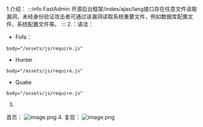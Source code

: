 1.介绍：
:::info
   FastAdmin 开源后台框架/index/ajax/lang接口存在任意文件读取漏洞，未经身份验证攻击者可通过该漏洞读取系统重要文件，例如数据库配置文件、系统配置文件等。
:::
2.：语法：

- Fofa：



```
body="/assets/js/require.js"
```

- Hunter
```
body="/assets/js/require.js"
```

- Quake



```
body="/assets/js/require.js"
```
3.
首页：
![image.png](https://cdn.nlark.com/yuque/0/2024/png/40540518/1719494427876-5d71b013-c9a8-49d8-980f-ee4f85cdd72c.png#averageHue=%2392a6e2&clientId=ub063a226-d6f6-4&from=paste&height=664&id=ud73473a4&originHeight=830&originWidth=1454&originalType=binary&ratio=1.25&rotation=0&showTitle=false&size=48984&status=done&style=none&taskId=ue88078a2-b675-4746-a6d7-e2ace3b0a87&title=&width=1163.2)
4.
复现：
![image.png](https://cdn.nlark.com/yuque/0/2024/png/40540518/1719494371829-0c7b15b4-56ac-47b9-b772-552dcea71fce.png#averageHue=%23fbfbfa&clientId=ub063a226-d6f6-4&from=paste&height=729&id=u8c7c7152&originHeight=911&originWidth=1160&originalType=binary&ratio=1.25&rotation=0&showTitle=false&size=84585&status=done&style=none&taskId=ua457959f-2ae4-4e7d-8c4c-243c26e6e46&title=&width=928)
